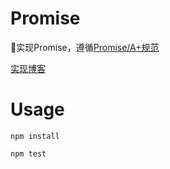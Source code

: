 # Promise

🤯实现Promise，遵循[Promise/A+规范](https://www.ituring.com.cn/article/66566)

[实现博客](https://github.com/lhz960904/Blog/issues/9)

# Usage

```
npm install
```
```
npm test
```